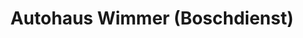 ---
title: "Autohaus Wimmer (Boschdienst)"
url: /bietigheim-bissingen/autohaus-wimmer-boschdienst/
shop: Autowerkstatt
---